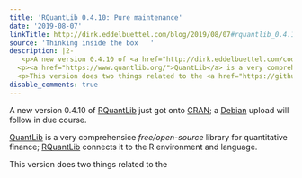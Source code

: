 ```yaml
---
title: 'RQuantLib 0.4.10: Pure maintenance'
date: '2019-08-07'
linkTitle: http://dirk.eddelbuettel.com/blog/2019/08/07#rquantlib_0.4.10
source: 'Thinking inside the box   '
description: |2-
   <p>A new version 0.4.10 of <a href="http://dirk.eddelbuettel.com/code/rquantlib.html">RQuantLib</a> just got onto <a href="https://cran.r-project.org">CRAN</a>; a <a href="https://www.debian.org">Debian</a> upload will follow in due course.</p>
  <p><a href="https://www.quantlib.org/">QuantLib</a> is a very comprehensice <em>free/open-source</em> library for quantitative finance; <a href="http://dirk.eddelbuettel.com/code/rquantlib.html">RQuantLib</a> connects it to the R environment and language.</p>
  <p>This version does two things related to the <a href="https://github.com/lballabio/QuantLib/ ...
disable_comments: true
---
```

 <p>A new version 0.4.10 of <a href="http://dirk.eddelbuettel.com/code/rquantlib.html">RQuantLib</a> just got onto <a href="https://cran.r-project.org">CRAN</a>; a <a href="https://www.debian.org">Debian</a> upload will follow in due course.</p>
<p><a href="https://www.quantlib.org/">QuantLib</a> is a very comprehensice <em>free/open-source</em> library for quantitative finance; <a href="http://dirk.eddelbuettel.com/code/rquantlib.html">RQuantLib</a> connects it to the R environment and language.</p>
<p>This version does two things related to the <a href="https://github.com/lballabio/QuantLib/ ...